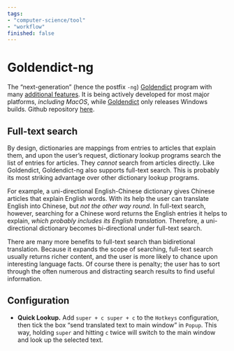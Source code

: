 ```yaml
---
tags: 
- "computer-science/tool"
- "workflow"
finished: false
---
```


# Goldendict-ng

The “next-generation” (hence the postfix `-ng`) [Goldendict](http://www.goldendict.org/) program with many [additional features](https://github.com/xiaoyifang/goldendict-ng#some-features-compared-to-the-original-goldendict). It is being actively developed for most major platforms, _including MacOS_, while [Goldendict](https://github.com/goldendict/goldendict) only releases Windows builds. Github repository [here](https://github.com/xiaoyifang/goldendict-ng).

## Full-text search

By design, dictionaries are mappings from entries to articles that explain them, and upon the user’s request, dictionary lookup programs search the list of entries for articles. They _cannot_ search from articles directly. Like Goldendict, Goldendict-ng also supports full-text search. This is probably its most striking advantage over other dictionary lookup programs.

For example, a uni-directional English-Chinese dictionary gives Chinese articles that explain English words. With its help the user can translate English into Chinese, but _not the other way round_. In full-text search, however, searching for a Chinese word returns the English entries it helps to explain, _which probably includes its English translation._ Therefore, a uni-directional dictionary becomes bi-directional under full-text search.

There are many more benefits to full-text search than bidiretional translation. Because it expands the scope of searching, full-text search usually returns richer content, and the user is more likely to chance upon interesting language facts. Of course there is penalty; the user has to sort through the often numerous and distracting search results to find useful information.

## Configuration

* **Quick Lookup.** Add `super + c super + c` to the `Hotkeys` configuration, then tick the box “send translated text to main window” in `Popup`. This way, holding `super` and hitting `c` twice will switch to the main window and look up the selected text. 
